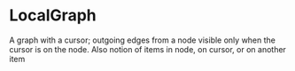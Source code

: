 # LocalGraph
A graph with a cursor; outgoing edges from a node visible only when the cursor is on the node. Also notion of items in node, on cursor, or on another item
